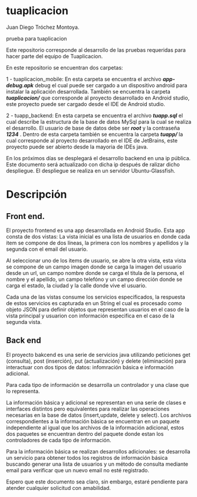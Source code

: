 # tuaplicacion

Juan Diego Tróchez Montoya.

prueba para tuaplicacion

Este repositorio corresponde al desarrollo de las pruebas requeridas para hacer parte del equipo de Tuaplicacion.

En este repositorio se encuentran dos carpetas:

1 - tuaplicacion_mobile: En esta carpeta se encuentra el archivo **_app-debug.apk_** debug el cual puede ser cargado a un dispositivo android para instalar la aplicación desarrollada. También se encuentra la carpeta **_tuaplicacion/_** que corresponde al proyecto desarrollado en Android studio, este proyecto puede ser cargado desde el IDE de Android studio.

2 - tuapp_backend: En esta carpeta se encuentra el archivo **_tuapp.sql_** el cual describe la estructura de la base de datos MySql para la cual se realiza el desarrollo. El usuario de base de datos debe ser **_root_** y la contraseña **_1234_** . Dentro de esta carpeta también se encuentra la carpeta **_tuapp/_** la cual corresponde al proyecto desarrollado en el IDE de JetBrains, este proyecto puede ser abierto desde la mayoria de IDEs java.

En los próximos días se desplegará el desarrollo backend en una ip pública. Este documento será actualizado con dicha ip después de ralizar dicho despliegue. El despliegue se realiza en un servidor Ubuntu-Glassfish.


# Descripción

## Front end.

El proyecto frontend es una app desarrollada en Android Studio. Esta app consta de dos vistas: La vista inicial es una lista de usuarios en donde cada item se compone de dos líneas, la primera con los nombres y apellidos y la segunda con el email del usuario.

Al seleccionar uno de los items de usuario, se abre la otra vista, esta vista se compone de un campo imagen donde se carga la imagen del usuario desde un url, un campo nombre donde se carga el titula de la persona, el nombre y el apellido, un campo telefóno y un campo dirección donde se carga el estado, la ciudad y la calle donde vive el usuario.

Cada una de las vistas consume los servicios especificados, la respuesta de estos servicios es capturada en un String el cual es procesado como objeto JSON para definir objetos que representan usuarios en el caso de la vista principal y usuarion con información especifica en el caso de la segunda vista.


## Back end

El proyecto bakcend es una serie de servicios java utilizando peticiones get (consulta), post (inserción), put (actualización) y delete (eliminación) para interactuar con dos tipos de datos: infomración básica e información adicional.

Para cada tipo de información se desarrolla un controlador y una clase que lo representa. 

La información básica y adicional se representan en una serie de clases e interfaces distintos pero equivalentes para realizar las operaciones necesarias en la base de datos (insert,update, delete y select). Los archivos correspondientes a la información básica se encuentran en un paquete independiente al igual que los archivos de la información adicional, estos dos paquetes se encuentran dentro del paquete donde estan los controladores de cada tipo de información.

Para la información básica se realizan desarrollos adicionales: se desarrolla un servicio para obtener todos los registros de información básica buscando generar una lista de usuarios y un método de consulta mediante email para verificar que un nuevo email no esté registrado.


Espero que este documento sea claro, sin embargo, estaré pendiente para atender cualquier solicitud con amabilidad.

